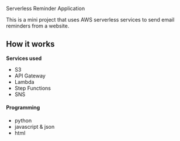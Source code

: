 Serverless Reminder Application

This is a mini project that uses AWS serverless services to send email reminders from a website.


## How it works ##

**Services used**

- S3
- API Gateway
- Lambda
- Step Functions
- SNS
  

#### Programming
- python
- javascript & json
- html



